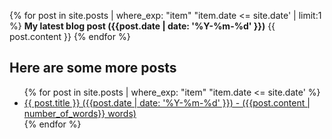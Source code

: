 {% for post in site.posts | where_exp: "item" "item.date <= site.date' | limit:1 %}
**My latest blog post ({{post.date | date: '%Y-%m-%d' }})**
{{ post.content }}
{% endfor %}

## Here are some more posts

<ul>
  {% for post in site.posts | where_exp: "item" "item.date <= site.date' %}
    <li>
      <a href="{{ post.url | remove: ".html" }}">{{ post.title }} ({{post.date | date: '%Y-%m-%d' }}) - ({{post.content | number_of_words}} words)</a>
    </li>
  {% endfor %}
</ul>